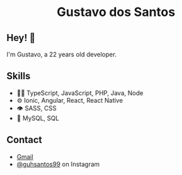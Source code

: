 <h1 align="center">
  Gustavo dos Santos
</h1>

## Hey! 👋
I'm Gustavo, a 22 years old developer.

## Skills
- 👨‍💻 TypeScript, JavaScript, PHP, Java, Node
- ⚙️ Ionic, Angular, React, React Native
- 👁️ SASS, CSS
- 💽 MySQL, SQL

## Contact
- [Gmail](mailto:gustavo.santos.dev99@gmail.com.br)
- [@guhsantos99](https://www.instagram.com/guhsantos99/) on Instagram
